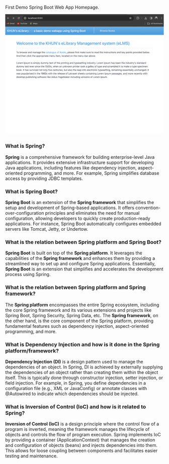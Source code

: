 First Demo Spring Boot Web App Homepage.

![homepage.png](screen%2Fhomepage.png)



### **What is Spring?**

**Spring** is a comprehensive framework for building enterprise-level Java applications. It provides extensive infrastructure support for developing Java applications, including features like dependency injection, aspect-oriented programming, and more. For example, Spring simplifies database access by providing JDBC templates.

### **What is Spring Boot?**
**Spring Boot** is an extension of the **Spring framework** that simplifies the setup and development of Spring-based applications. It offers convention-over-configuration principles and eliminates the need for manual configuration, allowing developers to quickly create production-ready applications. For instance, Spring Boot automatically configures embedded servers like Tomcat, Jetty, or Undertow.

### **What is the relation between Spring platform and Spring Boot?**
**Spring Boot** is built on top of the **Spring platform**. It leverages the capabilities of the **Spring framework** and enhances them by providing a streamlined way to set up and configure Spring applications. Essentially, **Spring Boot** is an extension that simplifies and accelerates the development process using Spring.

### **What is the relation between Spring platform and Spring framework?**
The **Spring platform** encompasses the entire Spring ecosystem, including the core Spring framework and its various extensions and projects like Spring Boot, Spring Security, Spring Data, etc. The **Spring framework**, on the other hand, is the core component of the Spring platform, providing fundamental features such as dependency injection, aspect-oriented programming, and more.

### **What is Dependency Injection and how is it done in the Spring platform/framework?**
**Dependency Injection (DI)** is a design pattern used to manage the dependencies of an object. In Spring, DI is achieved by externally supplying the dependencies of an object rather than creating them within the object itself. This is typically done through constructor injection, setter injection, or field injection. For example, in Spring, you define dependencies in a configuration file (e.g., XML or JavaConfig) or annotate classes with @Autowired to indicate which dependencies should be injected.

### **What is Inversion of Control (IoC) and how is it related to Spring?**
**Inversion of Control (IoC)** is a design principle where the control flow of a program is inverted, meaning the framework manages the lifecycle of objects and controls the flow of program execution. Spring implements IoC by providing a container (ApplicationContext) that manages the creation and configuration of objects (beans) and injects dependencies into them. This allows for loose coupling between components and facilitates easier testing and maintenance.